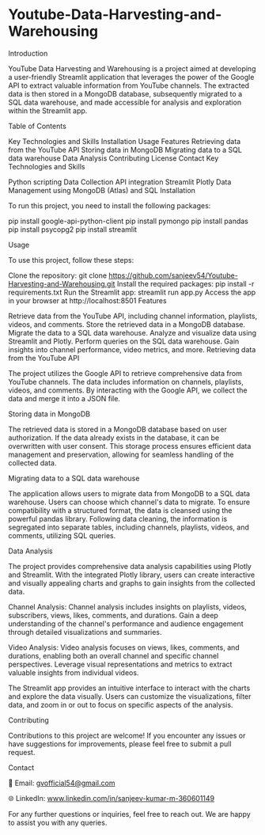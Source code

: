 # Youtube-Data-Harvesting-and-Warehousing
Introduction

YouTube Data Harvesting and Warehousing is a project aimed at developing a user-friendly Streamlit application that leverages the power of the Google API to extract valuable information from YouTube channels. The extracted data is then stored in a MongoDB database, subsequently migrated to a SQL data warehouse, and made accessible for analysis and exploration within the Streamlit app.

Table of Contents

Key Technologies and Skills
Installation
Usage
Features
Retrieving data from the YouTube API
Storing data in MongoDB
Migrating data to a SQL data warehouse
Data Analysis
Contributing
License
Contact
Key Technologies and Skills

Python scripting
Data Collection
API integration
Streamlit
Plotly
Data Management using MongoDB (Atlas) and SQL
Installation

To run this project, you need to install the following packages:

pip install google-api-python-client
pip install pymongo
pip install pandas
pip install psycopg2
pip install streamlit

Usage

To use this project, follow these steps:

Clone the repository: git clone https://github.com/sanjeev54/Youtube-Harvesting-and-Warehousing.git
Install the required packages: pip install -r requirements.txt
Run the Streamlit app: streamlit run app.py
Access the app in your browser at http://localhost:8501
Features

Retrieve data from the YouTube API, including channel information, playlists, videos, and comments.
Store the retrieved data in a MongoDB database.
Migrate the data to a SQL data warehouse.
Analyze and visualize data using Streamlit and Plotly.
Perform queries on the SQL data warehouse.
Gain insights into channel performance, video metrics, and more.
Retrieving data from the YouTube API

The project utilizes the Google API to retrieve comprehensive data from YouTube channels. The data includes information on channels, playlists, videos, and comments. By interacting with the Google API, we collect the data and merge it into a JSON file.

Storing data in MongoDB

The retrieved data is stored in a MongoDB database based on user authorization. If the data already exists in the database, it can be overwritten with user consent. This storage process ensures efficient data management and preservation, allowing for seamless handling of the collected data.

Migrating data to a SQL data warehouse

The application allows users to migrate data from MongoDB to a SQL data warehouse. Users can choose which channel's data to migrate. To ensure compatibility with a structured format, the data is cleansed using the powerful pandas library. Following data cleaning, the information is segregated into separate tables, including channels, playlists, videos, and comments, utilizing SQL queries.

Data Analysis

The project provides comprehensive data analysis capabilities using Plotly and Streamlit. With the integrated Plotly library, users can create interactive and visually appealing charts and graphs to gain insights from the collected data.

Channel Analysis: Channel analysis includes insights on playlists, videos, subscribers, views, likes, comments, and durations. Gain a deep understanding of the channel's performance and audience engagement through detailed visualizations and summaries.

Video Analysis: Video analysis focuses on views, likes, comments, and durations, enabling both an overall channel and specific channel perspectives. Leverage visual representations and metrics to extract valuable insights from individual videos.

The Streamlit app provides an intuitive interface to interact with the charts and explore the data visually. Users can customize the visualizations, filter data, and zoom in or out to focus on specific aspects of the analysis.

Contributing

Contributions to this project are welcome! If you encounter any issues or have suggestions for improvements, please feel free to submit a pull request.

Contact

📧 Email: gvofficial54@gmail.com

🌐 LinkedIn: www.linkedin.com/in/sanjeev-kumar-m-360601149

For any further questions or inquiries, feel free to reach out. We are happy to assist you with any queries.


